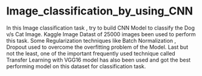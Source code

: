 # Image_classification_by_using_CNN

In this Image classification  task , try to build CNN Model to classify the Dog v/s Cat Image. Kaggle Image Datast of 25000 images been used to perform this task. Some Regularization techniques like Batch Normalization , Dropout used to overcome the overfitting problem of the Model.
Last but not the least, one of the important frequently used technique called Transfer Learning with VGG16 model has also been used and got the best performing model on this dataset for classification task.

